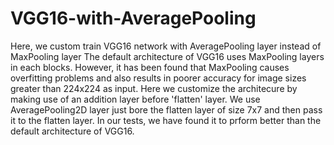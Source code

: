 # VGG16-with-AveragePooling
Here, we custom train VGG16 network with AveragePooling layer instead of MaxPooling layer
The default architecture of VGG16 uses MaxPooling layers in each blocks. However, it has been found that MaxPooling 
causes overfitting problems and also results in poorer accuracy for image sizes greater than 224x224 as input. 
Here we customize the architecure by making use of an addition layer before 'flatten' layer. We use 
AveragePooling2D layer just bore the flatten layer of size 7x7 and then pass it to the flatten layer. In our tests,
we have found it to prform better than the default architecture of VGG16.
